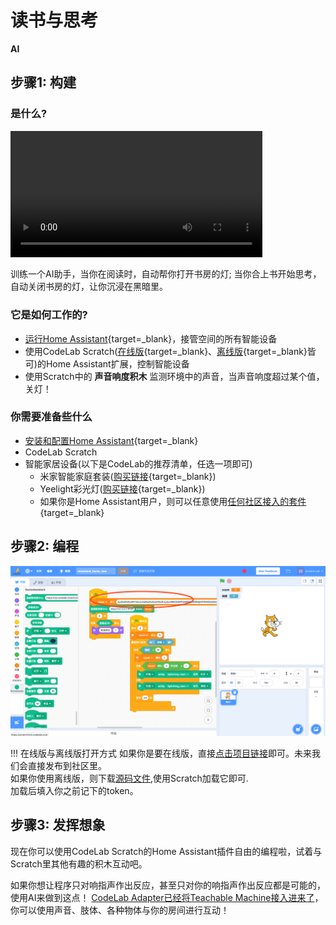 # 读书与思考
**AI**

## 步骤1: 构建

### 是什么?
<video width="80%" src="xx" controls="controls"></video>

训练一个AI助手，当你在阅读时，自动帮你打开书房的灯; 当你合上书开始思考，自动关闭书房的灯，让你沉浸在黑暗里。

### 它是如何工作的?
*  [运行Home Assistant](/Neverland/HA){target=_blank}，接管空间的所有智能设备
*  使用CodeLab Scratch([在线版](http://scratch3v2.codelab.club/){target=_blank}、[离线版](https://www.codelab.club/blog/codelab-download/){target=_blank}皆可)的Home Assistant扩展，控制智能设备
*  使用Scratch中的 **声音响度积木** 监测环境中的声音，当声音响度超过某个值，关灯！

### 你需要准备些什么
*  [安装和配置Home Assistant](/Neverland/HA){target=_blank}
*  CodeLab Scratch
*  智能家居设备(以下是CodeLab的推荐清单，任选一项即可)
    *  米家智能家庭套装([购买链接](https://item.mi.com/product/5708.html){target=_blank})
    *  Yeelight彩光灯([购买链接](https://www.yeelight.com/zh_CN/product/lemon-color){target=_blank})
    *  如果你是Home Assistant用户，则可以任意使用[任何社区接入的套件](https://www.home-assistant.io/integrations/){target=_blank}

## 步骤2: 编程

![](/img/13b988916cd857177044a077d4fde798.png)

!!! 在线版与离线版打开方式
    如果你是要在线版，直接[点击项目链接](https://scratch3v2.codelab.club/?sb3url=https://adapter.codelab.club/sb3/neverland_helloworld.sb3)即可。未来我们会直接发布到社区里。  
    如果你使用离线版，则下载[源码文件](/sb3/neverland_helloworld.sb3),使用Scratch加载它即可.   
    加载后填入你之前记下的token。

## 步骤3: 发挥想象
现在你可以使用CodeLab Scratch的Home Assistant插件自由的编程啦，试着与Scratch里其他有趣的积木互动吧。

如果你想让程序只对响指声作出反应，甚至只对你的响指声作出反应都是可能的，使用AI来做到这点！ [CodeLab Adapter已经将Teachable Machine接入进来了](https://www.codelab.club/blog/adapter-teachable-machine/)，你可以使用声音、肢体、各种物体与你的房间进行互动！